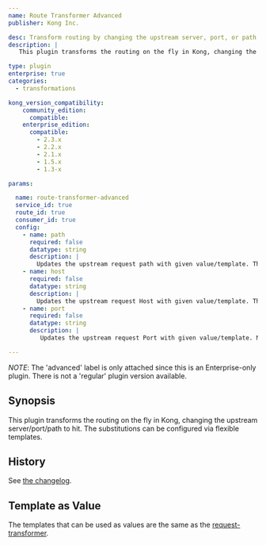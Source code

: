 ```yaml
---
name: Route Transformer Advanced
publisher: Kong Inc.

desc: Transform routing by changing the upstream server, port, or path
description: |
   This plugin transforms the routing on the fly in Kong, changing the upstream server, port, or path to hit. The substitutions can be configured via flexible templates.

type: plugin
enterprise: true
categories:
  - transformations

kong_version_compatibility:
    community_edition:
      compatible:
    enterprise_edition:
      compatible:
        - 2.3.x
        - 2.2.x
        - 2.1.x
        - 1.5.x
        - 1.3-x

params:

  name: route-transformer-advanced
  service_id: true
  route_id: true
  consumer_id: true
  config:
    - name: path
      required: false
      datatype: string
      description: |
        Updates the upstream request path with given value/template. This value can only be used to update the path part of the URI, not the scheme, nor the hostname.
    - name: host
      required: false
      datatype: string
      description: |
        Updates the upstream request Host with given value/template. This value can only be used to update the routing, it will not update the Host-header value.
    - name: port
      required: false
      datatype: string
      description: |
         Updates the upstream request Port with given value/template. Note that the port as set may be overridden again by DNS resolution (in case of SRV records,or an Upstream)

---
```


_NOTE_: The 'advanced' label is only attached since this is an Enterprise-only
plugin. There is not a 'regular' plugin version available.

## Synopsis

This plugin transforms the routing on the fly in Kong, changing the upstream server/port/path to hit. The substitutions can be configured via flexible templates.

## History

See [the changelog](https://github.com/Kong/kong-plugin-route-transformer-advanced/blob/master/CHANGELOG.md).

## Template as Value

The templates that can be used as values are the same as the [request-transformer](https://docs.konghq.com/hub/kong-inc/request-transformer-advanced/).

[badge-travis-url]: https://travis-ci.com/Kong/kong-plugin-route-transformer-advanced/branches
[badge-travis-image]: https://travis-ci.com/Kong/kong-plugin-route-transformer-advanced.svg?token=BfzyBZDa3icGPsKGmBHb&branch=master
